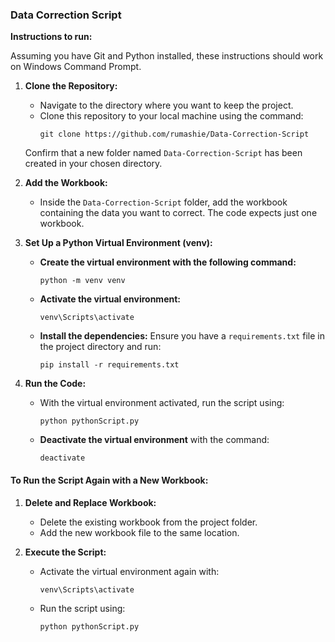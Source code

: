 ### Data Correction Script

**Instructions to run:**

Assuming you have Git and Python installed, these instructions should work on Windows Command Prompt.

1. **Clone the Repository:**
   - Navigate to the directory where you want to keep the project.
   - Clone this repository to your local machine using the command:
     ```
     git clone https://github.com/rumashie/Data-Correction-Script
     ```
   Confirm that a new folder named `Data-Correction-Script` has been created in your chosen directory.

2. **Add the Workbook:**
   - Inside the `Data-Correction-Script` folder, add the workbook containing the data you want to correct. The code expects just one workbook.

3. **Set Up a Python Virtual Environment (venv):**
   - **Create the virtual environment with the following command:**
     ```
     python -m venv venv
     ```
   - **Activate the virtual environment:**
     ```
     venv\Scripts\activate
     ```
   - **Install the dependencies:**
     Ensure you have a `requirements.txt` file in the project directory and run:
     ```
     pip install -r requirements.txt
     ```

4. **Run the Code:**
   - With the virtual environment activated, run the script using:
     ```
     python pythonScript.py
     ```
   - **Deactivate the virtual environment** with the command:
     ```
     deactivate
     ```

#### To Run the Script Again with a New Workbook:
1. **Delete and Replace Workbook:**
   - Delete the existing workbook from the project folder.
   - Add the new workbook file to the same location.

2. **Execute the Script:**
   - Activate the virtual environment again with:
     ```
     venv\Scripts\activate
     ```
   - Run the script using:
     ```
     python pythonScript.py
     ```
